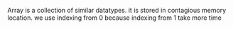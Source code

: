  Array is a collection of similar datatypes.
it is stored in contagious memory location.
we use indexing from 0 because indexing from 1 take more time